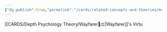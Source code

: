 ```yaml
---
{"dg-publish":true,"permalink":"/cards/related-concepts-and-theories/merit/","noteIcon":"1","created":"2023-01-18T15:09:17.708+01:00","updated":"2023-04-27T18:31:14.060+02:00"}
---
```



[[CARDS/Depth Psychology Theory/Wayfarer🌠⚖️\|Wayfarer]]'s Virtu
